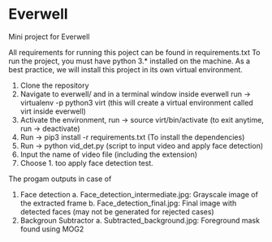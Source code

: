 # Everwell
Mini project for Everwell 

All requirements for running this poject can be found in requirements.txt
To run the project, you must have python 3.* installed on the machine.
As a best practice, we will install this project in its own virtual environment.

1. Clone the repository
2. Navigate to everwell/ and in a terminal window inside everwell run -> virtualenv -p python3 virt (this will create a virtual environment called virt inside everwell)
3. Activate the environment, run -> source virt/bin/activate (to exit anytime, run -> deactivate)
4. Run -> pip3 install -r requirements.txt (To install the dependencies)
5. Run -> python vid_det.py (script to input video and apply face detection)
6. Input the name of video file (including the extension)
7. Choose 1. too apply face detection test.

The progam outputs in case of
1. Face detection
  a. Face_detection_intermediate.jpg: Grayscale image of the extracted frame
  b. Face_detection_final.jpg: Final image with detected faces (may not be generated for rejected cases)
2. Backgroun Subtractor
  a. Subtracted_background.jpg: Foreground mask found using MOG2
